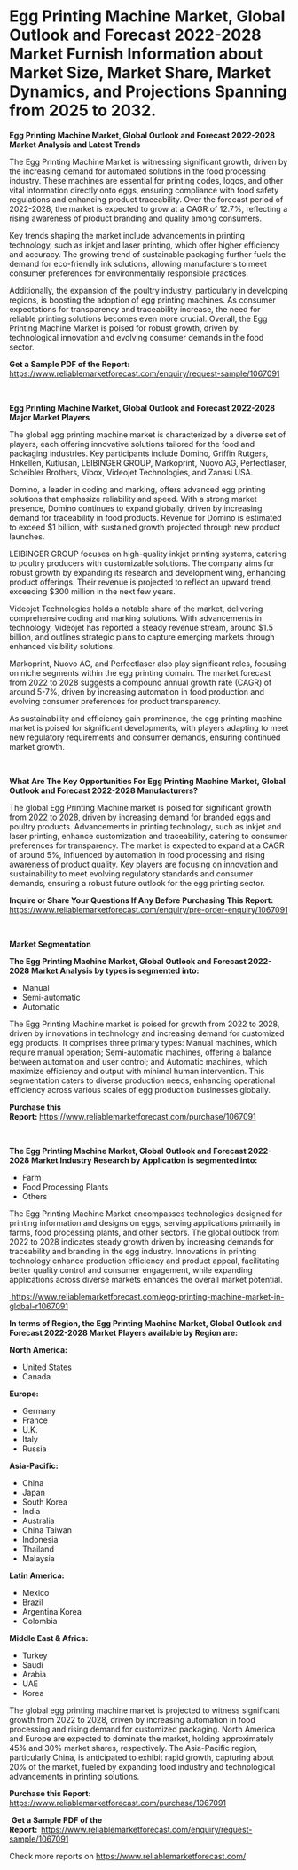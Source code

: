 <p><h1>Egg Printing Machine Market, Global Outlook and Forecast 2022-2028 Market Furnish Information about Market Size, Market Share, Market Dynamics, and Projections Spanning from 2025 to 2032.</h1></p><p><strong>Egg Printing Machine Market, Global Outlook and Forecast 2022-2028 Market Analysis and Latest Trends</strong></p>
<p><p>The Egg Printing Machine Market is witnessing significant growth, driven by the increasing demand for automated solutions in the food processing industry. These machines are essential for printing codes, logos, and other vital information directly onto eggs, ensuring compliance with food safety regulations and enhancing product traceability. Over the forecast period of 2022-2028, the market is expected to grow at a CAGR of 12.7%, reflecting a rising awareness of product branding and quality among consumers.</p><p>Key trends shaping the market include advancements in printing technology, such as inkjet and laser printing, which offer higher efficiency and accuracy. The growing trend of sustainable packaging further fuels the demand for eco-friendly ink solutions, allowing manufacturers to meet consumer preferences for environmentally responsible practices.</p><p>Additionally, the expansion of the poultry industry, particularly in developing regions, is boosting the adoption of egg printing machines. As consumer expectations for transparency and traceability increase, the need for reliable printing solutions becomes even more crucial. Overall, the Egg Printing Machine Market is poised for robust growth, driven by technological innovation and evolving consumer demands in the food sector.</p></p>
<p><strong>Get a Sample PDF of the Report:&nbsp;</strong> <a href="https://www.reliablemarketforecast.com/enquiry/request-sample/1067091?utm_campaign=2314&utm_medium=2&utm_source=Github&utm_content=ia&utm_term=21032025&utm_id=egg-printing-machine-market-global-outlook-and-forecast-2022-2028">https://www.reliablemarketforecast.com/enquiry/request-sample/1067091</a></p>
<p>&nbsp;</p>
<p><strong>Egg Printing Machine Market, Global Outlook and Forecast 2022-2028 Major Market Players</strong></p>
<p><p>The global egg printing machine market is characterized by a diverse set of players, each offering innovative solutions tailored for the food and packaging industries. Key participants include Domino, Griffin Rutgers, Hnkellen, Kutlusan, LEIBINGER GROUP, Markoprint, Nuovo AG, Perfectlaser, Scheibler Brothers, Vibox, Videojet Technologies, and Zanasi USA.</p><p>Domino, a leader in coding and marking, offers advanced egg printing solutions that emphasize reliability and speed. With a strong market presence, Domino continues to expand globally, driven by increasing demand for traceability in food products. Revenue for Domino is estimated to exceed $1 billion, with sustained growth projected through new product launches.</p><p>LEIBINGER GROUP focuses on high-quality inkjet printing systems, catering to poultry producers with customizable solutions. The company aims for robust growth by expanding its research and development wing, enhancing product offerings. Their revenue is projected to reflect an upward trend, exceeding $300 million in the next few years.</p><p>Videojet Technologies holds a notable share of the market, delivering comprehensive coding and marking solutions. With advancements in technology, Videojet has reported a steady revenue stream, around $1.5 billion, and outlines strategic plans to capture emerging markets through enhanced visibility solutions.</p><p>Markoprint, Nuovo AG, and Perfectlaser also play significant roles, focusing on niche segments within the egg printing domain. The market forecast from 2022 to 2028 suggests a compound annual growth rate (CAGR) of around 5-7%, driven by increasing automation in food production and evolving consumer preferences for product transparency.</p><p>As sustainability and efficiency gain prominence, the egg printing machine market is poised for significant developments, with players adapting to meet new regulatory requirements and consumer demands, ensuring continued market growth.</p></p>
<p>&nbsp;</p>
<p><strong>What Are The Key Opportunities For Egg Printing Machine Market, Global Outlook and Forecast 2022-2028 Manufacturers?</strong></p>
<p><p>The global Egg Printing Machine market is poised for significant growth from 2022 to 2028, driven by increasing demand for branded eggs and poultry products. Advancements in printing technology, such as inkjet and laser printing, enhance customization and traceability, catering to consumer preferences for transparency. The market is expected to expand at a CAGR of around 5%, influenced by automation in food processing and rising awareness of product quality. Key players are focusing on innovation and sustainability to meet evolving regulatory standards and consumer demands, ensuring a robust future outlook for the egg printing sector.</p></p>
<p><strong>Inquire or Share Your Questions If Any Before Purchasing This Report:</strong> <a href="https://www.reliablemarketforecast.com/enquiry/pre-order-enquiry/1067091?utm_campaign=2314&utm_medium=2&utm_source=Github&utm_content=ia&utm_term=21032025&utm_id=egg-printing-machine-market-global-outlook-and-forecast-2022-2028">https://www.reliablemarketforecast.com/enquiry/pre-order-enquiry/1067091</a></p>
<p>&nbsp;</p>
<p><strong>Market Segmentation</strong></p>
<p><strong>The Egg Printing Machine Market, Global Outlook and Forecast 2022-2028 Market Analysis by types is segmented into:</strong></p>
<p><ul><li>Manual</li><li>Semi-automatic</li><li>Automatic</li></ul></p>
<p><p>The Egg Printing Machine market is poised for growth from 2022 to 2028, driven by innovations in technology and increasing demand for customized egg products. It comprises three primary types: Manual machines, which require manual operation; Semi-automatic machines, offering a balance between automation and user control; and Automatic machines, which maximize efficiency and output with minimal human intervention. This segmentation caters to diverse production needs, enhancing operational efficiency across various scales of egg production businesses globally.</p></p>
<p><strong>Purchase this Report:&nbsp;</strong><a href="https://www.reliablemarketforecast.com/purchase/1067091?utm_campaign=2314&utm_medium=2&utm_source=Github&utm_content=ia&utm_term=21032025&utm_id=egg-printing-machine-market-global-outlook-and-forecast-2022-2028">https://www.reliablemarketforecast.com/purchase/1067091</a></p>
<p>&nbsp;</p>
<p><strong>The Egg Printing Machine Market, Global Outlook and Forecast 2022-2028 Market Industry Research by Application is segmented into:</strong></p>
<p><ul><li>Farm</li><li>Food Processing Plants</li><li>Others</li></ul></p>
<p><p>The Egg Printing Machine Market encompasses technologies designed for printing information and designs on eggs, serving applications primarily in farms, food processing plants, and other sectors. The global outlook from 2022 to 2028 indicates steady growth driven by increasing demands for traceability and branding in the egg industry. Innovations in printing technology enhance production efficiency and product appeal, facilitating better quality control and consumer engagement, while expanding applications across diverse markets enhances the overall market potential.</p></p>
<p><a href="https://www.reliablemarketforecast.com/egg-printing-machine-market-in-global-r1067091?utm_campaign=2314&utm_medium=2&utm_source=Github&utm_content=ia&utm_term=21032025&utm_id=egg-printing-machine-market-global-outlook-and-forecast-2022-2028">&nbsp;https://www.reliablemarketforecast.com/egg-printing-machine-market-in-global-r1067091</a></p>
<p><strong>In terms of Region, the Egg Printing Machine Market, Global Outlook and Forecast 2022-2028 Market Players available by Region are:</strong></p>
<p>
    <p> <strong> North America: </strong>
        <ul>
            <li>United States</li>
            <li>Canada</li>
        </ul>
        </p> 
    <p> <strong> Europe: </strong>
        <ul>
            <li>Germany</li>
            <li>France</li>
            <li>U.K.</li>
            <li>Italy</li>
            <li>Russia</li>
        </ul>
        </p> 
    <p> <strong> Asia-Pacific: </strong>
        <ul>
            <li>China</li>
            <li>Japan</li>
            <li>South Korea</li>
            <li>India</li>
            <li>Australia</li>
            <li>China Taiwan</li>
            <li>Indonesia</li>
            <li>Thailand</li>
            <li>Malaysia</li>
        </ul>
        </p> 
    <p> <strong> Latin America: </strong>
        <ul>
            <li>Mexico</li>
            <li>Brazil</li>
            <li>Argentina Korea</li>
            <li>Colombia</li>
        </ul>
        </p> 
    <p> <strong> Middle East & Africa: </strong>
        <ul>
            <li>Turkey</li>
            <li>Saudi</li>
            <li>Arabia</li>
            <li>UAE</li>
            <li>Korea</li>
        </ul>
    </p>
    </p>
<p><p>The global egg printing machine market is projected to witness significant growth from 2022 to 2028, driven by increasing automation in food processing and rising demand for customized packaging. North America and Europe are expected to dominate the market, holding approximately 45% and 30% market shares, respectively. The Asia-Pacific region, particularly China, is anticipated to exhibit rapid growth, capturing about 20% of the market, fueled by expanding food industry and technological advancements in printing solutions.</p></p>
<p><strong>Purchase this Report: </strong><a href="https://www.reliablemarketforecast.com/purchase/1067091?utm_campaign=2314&utm_medium=2&utm_source=Github&utm_content=ia&utm_term=21032025&utm_id=egg-printing-machine-market-global-outlook-and-forecast-2022-2028">https://www.reliablemarketforecast.com/purchase/1067091</a></p>
<p>&nbsp;<strong>Get a Sample PDF of the Report:&nbsp;&nbsp;</strong><a href="https://www.reliablemarketforecast.com/enquiry/request-sample/1067091?utm_campaign=2314&utm_medium=2&utm_source=Github&utm_content=ia&utm_term=21032025&utm_id=egg-printing-machine-market-global-outlook-and-forecast-2022-2028">https://www.reliablemarketforecast.com/enquiry/request-sample/1067091</a></p>
<p><strong></strong></p>
<p>Check more reports on <a href="https://www.reliablemarketforecast.com/?utm_campaign=2314&utm_medium=2&utm_source=Github&utm_content=ia&utm_term=21032025&utm_id=egg-printing-machine-market-global-outlook-and-forecast-2022-2028">https://www.reliablemarketforecast.com/</a></p>